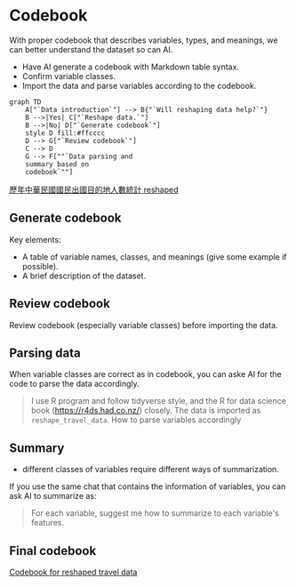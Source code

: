 # Codebook

With proper codebook that describes variables, types, and meanings, we can better understand the dataset so can AI.

  - Have AI generate a codebook with Markdown table syntax.  
  - Confirm variable classes. 
  - Import the data and parse variables according to the codebook.  



```mermaid
graph TD
    A["`Data introduction`"] --> B{"`Will reshaping data help?`"}
    B -->|Yes| C["`Reshape data.`"]
    B -->|No| D["`Generate codebook`"]
    style D fill:#ffcccc
    D --> G["`Review codebook`"]
    C --> D
    G --> F[""`Data parsing and 
    summary based on 
    codebook`""]
```

[歷年中華民國國民出國目的地人數統計 reshaped](https://github.com/tpemartin/113-2-econDV-demo/blob/main/travel-destination/reshape/reshaped_travel_data/reshaped_travel_data.csv)

## Generate codebook

Key elements:  

  - A table of variable names, classes, and meanings (give some example if possible).
  - A brief description of the dataset.

## Review codebook

Review codebook (especially variable classes) before importing the data.

## Parsing data

When variable classes are correct as in codebook, you can aske AI for the code to parse the data accordingly. 

> I use R program and follow tidyverse style, and the R for data science book (https://r4ds.had.co.nz/) closely. The data is imported as `reshape_travel_data`. How to parse variables accordingly


## Summary

  - different classes of variables require different ways of summarization.

If you use the same chat that contains the information of variables, you can ask AI to summarize as:  

> For each variable, suggest me how to summarize to each variable's features.

## Final codebook

[Codebook for reshaped travel data](https://github.com/tpemartin/113-2-econDV-demo/blob/main/travel-destination/reshape/reshaped_travel_data/codebook-reshaped_travel_data.md)